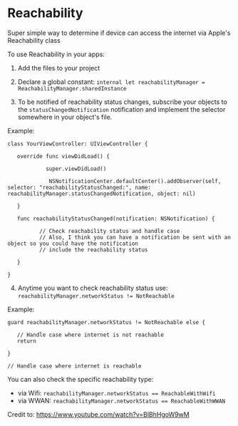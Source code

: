 # Reachability
Super simple way to determine if device can access the internet via Apple's Reachability class

To use Reachability in your apps:

1) Add the files to your project

2) Declare a global constant: `internal let reachabilityManager = ReachabilityManager.sharedInstance`

3) To be notified of reachability status changes, subscribe your objects to the `statusChangedNotification` notification and implement the selector somewhere in your object's file.

Example:

`class YourViewController: UIViewController {`

       override func viewDidLoad() {
       
                super.viewDidLoad()

                 NSNotificationCenter.defaultCenter().addObserver(self, selector: "reachabilityStatusChanged:", name:                         reachabilityManager.statusChangedNotification, object: nil)
    
       }
       
       func reachabilityStatusChanged(notification: NSNotification) {
              
              // Check reachability status and handle case
              // Also, I think you can have a notification be sent with an object so you could have the notification
              // include the reachability status
              
       }
`}`


4) Anytime you want to check reachability status use: `reachabilityManager.networkStatus != NotReachable`

Example:

`guard reachabilityManager.networkStatus != NotReachable else {`
       
       // Handle case where internet is not reachable
       return
`}`
 
 `// Handle case where internet is reachable`
 
 You can also check the specific reachability type:
 - via Wifi: `reachabilityManager.networkStatus == ReachableWithWifi`
 - via WWAN: `reachabilityManager.networkStatus == ReachableWithWWAN`
 
Credit to: https://www.youtube.com/watch?v=BlBhHgoW9wM
